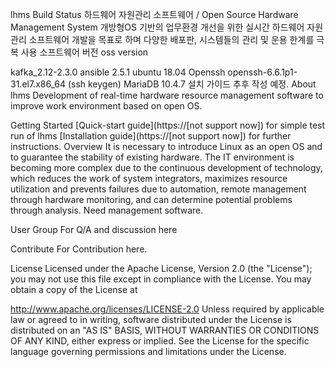 lhms Build Status
하드웨어 자원관리 소프트웨어 / Open Source Hardware Management System
개방형OS 기반의 업무환경 개선을 위한 실시간 하드웨어 자원관리 소프트웨어 개발을 목표로 하며 다양한 배포판, 시스템들의 관리 및 운용 한계를 극복
사용 소프트웨어 버전
oss version

kafka_2.12-2.3.0
ansible 2.5.1
ubuntu 18.04
Openssh openssh-6.6.1p1-31.el7.x86_64 (ssh keygen)
MariaDB 10.4.7
설치 가이드 추후 작성 예정.
About lhms
Development of real-time hardware resource management software to improve work environment based on open OS.

Getting Started
[Quick-start guide](https://[not support now]) for simple test run of lhms
[Installation guide](https://[not support now]) for further instructions.
Overview
It is necessary to introduce Linux as an open OS and to guarantee the stability of existing hardware. The IT environment is becoming more complex due to the continuous development of technology, which reduces the work of system integrators, maximizes resource utilization and prevents failures due to automation, remote management through hardware monitoring, and can determine potential problems through analysis. Need management software.

User Group
For Q/A and discussion here

Contribute
For Contribution here.

License
Licensed under the Apache License, Version 2.0 (the "License"); you may not use this file except in compliance with the License. You may obtain a copy of the License at

http://www.apache.org/licenses/LICENSE-2.0
Unless required by applicable law or agreed to in writing, software distributed under the License is distributed on an "AS IS" BASIS, WITHOUT WARRANTIES OR CONDITIONS OF ANY KIND, either express or implied. See the License for the specific language governing permissions and limitations under the License.
